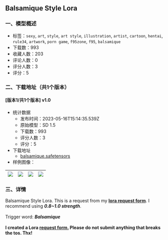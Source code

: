## Balsamique Style Lora
### 一、模型概述

- 标签：`sexy`, `art`, `style`, `art style`, `illustration`, `artist`, `cartoon`, `hentai`, `rule34`, `artwork`, `porn game`, `f95zone`, `f95`, `balsamique`
- 下载数：993
- 收藏人数：203
- 评论人数：0
- 评分人数：3
- 评分：5

### 二、下载地址（共1个版本）

#### [版本1/共1个版本] v1.0

- 统计数据
  - 发布时间：2023-05-16T15:14:35.539Z
  - 原始模型：SD 1.5
  - 下载数：993
  - 评分人数：3
  - 评分：5
- 下载地址
  - [balsamique.safetensors](https://civitai.com/api/download/models/72427)
- 样例图像：

| <img src="https://image.civitai.com/xG1nkqKTMzGDvpLrqFT7WA/4d491663-8dfd-4077-96a6-b3cf74d24b42/width=450/808489.jpeg" /> | <img src="https://image.civitai.com/xG1nkqKTMzGDvpLrqFT7WA/6f60041c-c16f-412d-976d-9dc3ba883f35/width=450/808488.jpeg" /> | <img src="https://image.civitai.com/xG1nkqKTMzGDvpLrqFT7WA/d9d83889-fc82-4d7c-9f29-2bb752b4d46c/width=450/808491.jpeg" /> | <img src="https://image.civitai.com/xG1nkqKTMzGDvpLrqFT7WA/1652fe33-bd66-48d6-a30b-fb3504b40166/width=450/808487.jpeg" /> |
| ---- | ---- | ---- | ---- |


### 三、详情
<p>Balsamique Style Lora. This is a request from my <a target="_blank" rel="ugc" href="https://forms.gle/LYRchxqheop9x3Ux9"><strong>lora request form</strong></a>. I recommend using <strong><em>0.8~1.0 strength</em></strong>.<br /><br />Trigger word: <strong><em>Balsamique</em></strong><br /><br /><strong>I created a Lora </strong><a target="_blank" rel="ugc" href="https://forms.gle/LYRchxqheop9x3Ux9"><strong>request form.</strong></a><strong> Please do not submit anything that breaks the tos. Thx!</strong></p>